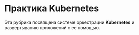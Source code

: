 # Практика Kubernetes

Эта рубрика посвящена системе оркестрации **Kubernetes** и развертыванию приложений с ее помощью.
